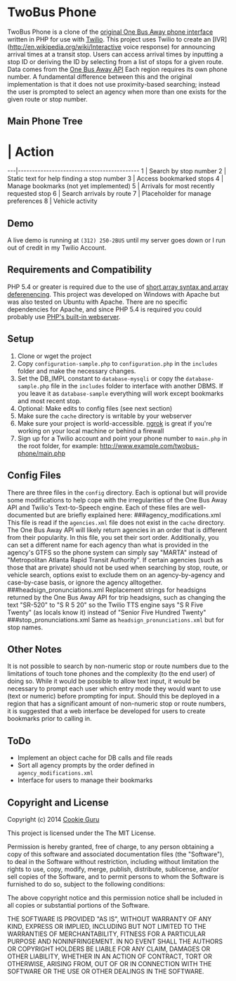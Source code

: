 TwoBus Phone
============
TwoBus Phone is a clone of the 
[original One Bus Away phone interface](https://web.archive.org/web/20100722212516/http://www.onebusaway.org/p/Tools_Phone.action)
written in PHP for use with [Twilio](http://www.twillio.com/).  This project 
uses Twilio to create an 
[IVR](http://en.wikipedia.org/wiki/Interactive voice response) for announcing 
arrival times at a transit stop.  Users can access arrival times by inputting 
a stop ID or deriving the ID by selecting from a list of stops for a given 
route. Data comes from the 
[One Bus Away API](http://www.onebusaway.org/p/OneBusAwayApiService.action) 
Each region requires its own phone number.  A fundamental difference between 
this and the original implementation is that it does not use proximity-based 
searching; instead the user is prompted to select an agency when more than one 
exists for the given route or stop number.

Main Phone Tree
----------
 # | Action
---|-------------------------------------------
1  | Search by stop number
2  | Static text for help finding a stop number
3  | Access bookmarked stops
4  | Manage bookmarks (not yet implemented)
5  | Arrivals for most recently requested stop
6  | Search arrivals by route
7  | Placeholder for manage preferences
8  | Vehicle activity

Demo
----
A live demo is running at `(312) 250-2BUS` until my server goes down or I run 
out of credit in my Twilio Account.

Requirements and Compatibility
------------------------------
PHP 5.4 or greater is required due to the use of 
[short array syntax and array deferenencing](http://php.net/manual/en/migration54.new-features.php).
This project was developed on Windows with Apache but was also tested on Ubuntu
with Apache.  There are no specific dependencies for Apache, and since PHP 5.4
is required you could probably use 
[PHP's built-in webserver](http://www.php.net/manual/en/features.commandline.webserver.php).

Setup
-----
1. Clone or wget the project
2. Copy `configuration-sample.php` to `configuration.php` in the `includes` 
   folder and make the necessary changes.
3. Set the DB_IMPL constant to `database-mysqli` or copy the 
   `database-sample.php` file in the `includes` folder to interface with 
   another DBMS.  If you leave it as `database-sample` everything will work 
   except bookmarks and most recent stop.
4. Optional: Make edits to config files (see next section)
5. Make sure the `cache` directory is writable by your webserver
6. Make sure your project is world-accessible.  [ngrok](http://ngrok.com/) is
   great if you're working on your local machine or behind a firewall
7. Sign up for a Twilio account and point your phone number to `main.php` in 
   the root folder, for example: http://www.example.com/twobus-phone/main.php

Config Files
------------
There are three files in the `config` directory.  Each is optional but will 
provide some modifications to help cope with the irregularities of the One Bus
Away API and Twilio's Text-to-Speech engine.  Each of these files are 
well-documented but are briefly explained here:
###agency_modifications.xml
This file is read if the `agencies.xml` file does not exist in the `cache`
directory.  The One Bus Away API will likely return agencies in an order that
is different from their popularity.  In this file, you set their sort order.
Additionally, you can set a different name for each agency than what is provided
in the agency's GTFS so the phone system can simply say "MARTA" instead of 
"Metropolitan Atlanta Rapid Transit Authority".  If certain agencies (such as 
those that are private) should not be used when searching by stop, route, or
vehicle search, options exist to exclude them on an agency-by-agency and 
case-by-case basis, or ignore the agency alltogether.
###headsign_pronunciations.xml
Replacement strings for headsigns returned by the One Bus Away API for trip 
headsigns, such as changing the text "SR-520" to "S R 5 20" so the Twilio TTS
engine says "S R Five Twenty" (as locals know it) instead of "Senior Five 
Hundred Twenty"
###stop_pronunciations.xml
Same as `headsign_pronunciations.xml` but for stop names.

Other Notes
-----------
It is not possible to search by non-numeric stop or route numbers due to the 
limitations of touch tone phones and the complexity (to the end user) of doing 
so.  While it would be possible to allow text input, it would be necessary to 
prompt each user which entry mode they would want to use (text or numeric) 
before prompting for input.  Should this be deployed in a region that has a 
significant amount of non-numeric stop or route numbers, it is suggested that 
a web interface be developed for users to create bookmarks prior to calling in.

ToDo
----
* Implement an object cache for DB calls and file reads
* Sort all agency prompts by the order defined in `agency_modifications.xml`
* Interface for users to manage their bookmarks


Copyright and License
---------------------
Copyright (c) 2014 [Cookie Guru](http://github.com/cookieguru)

This project is licensed under the The MIT License.

Permission is hereby granted, free of charge, to any person obtaining a copy
of this software and associated documentation files (the "Software"), to deal
in the Software without restriction, including without limitation the rights
to use, copy, modify, merge, publish, distribute, sublicense, and/or sell
copies of the Software, and to permit persons to whom the Software is 
furnished to do so, subject to the following conditions:

The above copyright notice and this permission notice shall be included in
all copies or substantial portions of the Software.

THE SOFTWARE IS PROVIDED "AS IS", WITHOUT WARRANTY OF ANY KIND, EXPRESS OR
IMPLIED, INCLUDING BUT NOT LIMITED TO THE WARRANTIES OF MERCHANTABILITY,
FITNESS FOR A PARTICULAR PURPOSE AND NONINFRINGEMENT. IN NO EVENT SHALL THE
AUTHORS OR COPYRIGHT HOLDERS BE LIABLE FOR ANY CLAIM, DAMAGES OR OTHER
LIABILITY, WHETHER IN AN ACTION OF CONTRACT, TORT OR OTHERWISE, ARISING FROM,
OUT OF OR IN CONNECTION WITH THE SOFTWARE OR THE USE OR OTHER DEALINGS IN
THE SOFTWARE.